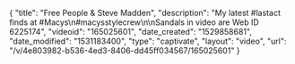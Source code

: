 {
    "title": "Free People & Steve Madden",
    "description": "My latest #lastact finds at #Macys\n#macysstylecrew\n\nSandals in video are Web ID 6225174",
    "videoid": "165025601",
    "date_created": "1529858681",
    "date_modified": "1531183400",
    "type": "captivate",
    "layout": "video",
    "url": "\/v\/4e803982-b536-4ed3-8406-dd45ff034567\/165025601"
}